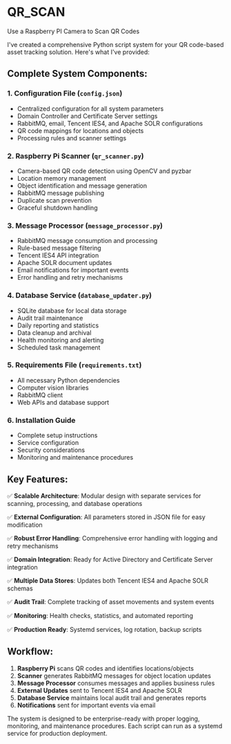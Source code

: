 # QR_SCAN
Use a Raspberry PI Camera to Scan QR Codes

I've created a comprehensive Python script system for your QR code-based asset tracking solution. Here's what I've provided:

## **Complete System Components:**

### 1. **Configuration File (`config.json`)**
- Centralized configuration for all system parameters
- Domain Controller and Certificate Server settings
- RabbitMQ, email, Tencent IES4, and Apache SOLR configurations
- QR code mappings for locations and objects
- Processing rules and scanner settings

### 2. **Raspberry Pi Scanner (`qr_scanner.py`)**
- Camera-based QR code detection using OpenCV and pyzbar
- Location memory management
- Object identification and message generation
- RabbitMQ message publishing
- Duplicate scan prevention
- Graceful shutdown handling

### 3. **Message Processor (`message_processor.py`)**
- RabbitMQ message consumption and processing
- Rule-based message filtering
- Tencent IES4 API integration
- Apache SOLR document updates
- Email notifications for important events
- Error handling and retry mechanisms

### 4. **Database Service (`database_updater.py`)**
- SQLite database for local data storage
- Audit trail maintenance
- Daily reporting and statistics
- Data cleanup and archival
- Health monitoring and alerting
- Scheduled task management

### 5. **Requirements File (`requirements.txt`)**
- All necessary Python dependencies
- Computer vision libraries
- RabbitMQ client
- Web APIs and database support

### 6. **Installation Guide**
- Complete setup instructions
- Service configuration
- Security considerations
- Monitoring and maintenance procedures

## **Key Features:**

✅ **Scalable Architecture**: Modular design with separate services for scanning, processing, and database operations

✅ **External Configuration**: All parameters stored in JSON file for easy modification

✅ **Robust Error Handling**: Comprehensive error handling with logging and retry mechanisms

✅ **Domain Integration**: Ready for Active Directory and Certificate Server integration

✅ **Multiple Data Stores**: Updates both Tencent IES4 and Apache SOLR schemas

✅ **Audit Trail**: Complete tracking of asset movements and system events

✅ **Monitoring**: Health checks, statistics, and automated reporting

✅ **Production Ready**: Systemd services, log rotation, backup scripts

## **Workflow:**

1. **Raspberry Pi** scans QR codes and identifies locations/objects
2. **Scanner** generates RabbitMQ messages for object location updates
3. **Message Processor** consumes messages and applies business rules
4. **External Updates** sent to Tencent IES4 and Apache SOLR
5. **Database Service** maintains local audit trail and generates reports
6. **Notifications** sent for important events via email

The system is designed to be enterprise-ready with proper logging, monitoring, and maintenance procedures. Each script can run as a systemd service for production deployment.
